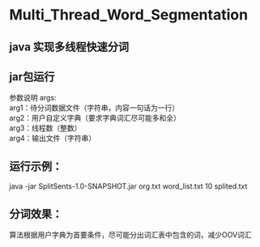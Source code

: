 # Multi_Thread_Word_Segmentation

## java 实现多线程快速分词

## jar包运行
参数说明
args:<br>
  arg1：待分词数据文件（字符串，内容一句话为一行）<br>
  arg2：用户自定义字典（要求字典词汇尽可能多和全）<br>
  arg3：线程数（整数）<br>
  arg4：输出文件（字符串）<br>
  
## 运行示例：<br>
java -jar SplitSents-1.0-SNAPSHOT.jar org.txt word_list.txt 10 splited.txt


## 分词效果：<br>
算法根据用户字典为首要条件，尽可能分出词汇表中包含的词，减少OOV词汇
